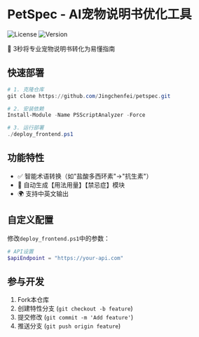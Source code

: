 ﻿# PetSpec - AI宠物说明书优化工具

![License](https://img.shields.io/badge/license-MIT-green)
![Version](https://img.shields.io/badge/version-1.0-blue)

🚀 3秒将专业宠物说明书转化为易懂指南

## 快速部署

```powershell
# 1. 克隆仓库
git clone https://github.com/Jingchenfei/petspec.git

# 2. 安装依赖
Install-Module -Name PSScriptAnalyzer -Force

# 3. 运行部署
./deploy_frontend.ps1
```

## 功能特性
- ✅ 智能术语转换（如"盐酸多西环素"→"抗生素"）
- 📝 自动生成【用法用量】【禁忌症】模块
- 🌍 支持中英文输出

## 自定义配置
修改`deploy_frontend.ps1`中的参数：
```powershell
# API设置
$apiEndpoint = "https://your-api.com"
```

## 参与开发
1. Fork本仓库
2. 创建特性分支 (`git checkout -b feature`)
3. 提交修改 (`git commit -m 'Add feature'`)
4. 推送分支 (`git push origin feature`)